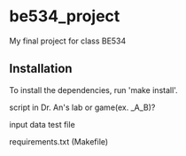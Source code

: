 # be534_project
My final project for class BE534

## Installation

To install the dependencies, run 'make install'.

script in Dr. An's lab or game(ex. _A_B)?

input data
test file

requirements.txt
(Makefile)